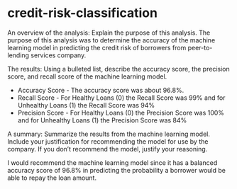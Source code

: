 # credit-risk-classification
An overview of the analysis: Explain the purpose of this analysis.
The purpose of this analysis was to determine the accuracy of the machine learning model in predicting the credit risk of borrowers from peer-to-lending services company. 

The results: Using a bulleted list, describe the accuracy score, the precision score, and recall score of the machine learning model.

* Accuracy Score - The accuracy score was about 96.8%.
* Recall Score - For Healthy Loans (0) the Recall Score was 99% and for Unhealthy Loans (1) the Recall Score was 94%
* Precision Score - For Healthy Loans (0) the Precision Score was 100% and for Unhealthy Loans (1) the Precision Score was 84%

A summary: Summarize the results from the machine learning model. Include your justification for recommending the model for use by the company. If you don’t recommend the model, justify your reasoning.

I would recommend the machine learning model since it has a balanced accuracy score of 96.8% in predicting the probability a borrower would be able to repay the loan amount. 
